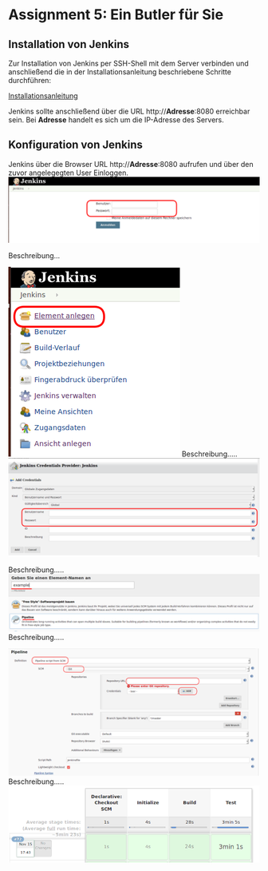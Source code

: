 #  Assignment 5: Ein Butler für Sie
## Installation von Jenkins
Zur Installation von Jenkins per SSH-Shell mit dem Server verbinden und anschließend die in der Installationsanleitung beschriebene Schritte durchführen:

[Installationsanleitung](https://www.digitalocean.com/community/tutorials/how-to-install-jenkins-on-ubuntu-16-04#step-4-%E2%80%94-setting-up-jenkins)

Jenkins sollte anschließend über die URL http://**Adresse**:8080 erreichbar sein. Bei **Adresse** handelt es sich um die IP-Adresse des Servers.

## Konfiguration von Jenkins
Jenkins über die Browser URL http://**Adresse**:8080 aufrufen und über den zuvor angelegegten User Einloggen.
<img src="Bilder/jenkins/1_login.png">

Beschreibung...

<img src="Bilder/jenkins/2_anlegen.png">
Beschreibung.....

<img src="Bilder/jenkins/3_credentials.png">

Beschreibung.....
<img src="Bilder/jenkins/4_typ.png">
Beschreibung.....

<img src="Bilder/jenkins/5_pipelineconfig.png">
Beschreibung.....

<img src="Bilder/jenkins/6_pipeline.png">
